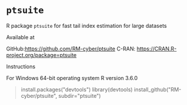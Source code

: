 # `ptsuite`

R package `ptsuite` for fast tail index estimation for large datasets


Available at

GitHub:https://github.com/RM-cyber/ptsuite
C-RAN: https://CRAN.R-project.org/package=ptsuite 

Instructions

For Windows 64-bit operating system R version 3.6.0

>install.packages("devtools")
>library(devtools)
>install_github("RM-cyber/ptsuite", subdir="ptsuite")
